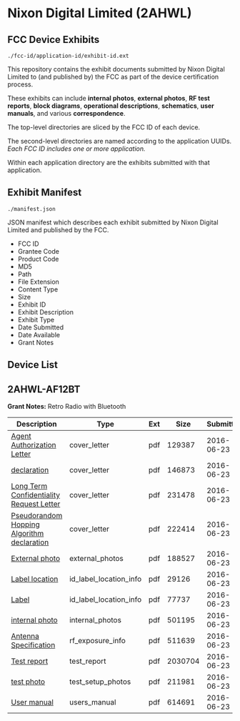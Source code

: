# Nixon Digital Limited (2AHWL)
## FCC Device Exhibits

```
./fcc-id/application-id/exhibit-id.ext
```

This repository contains the exhibit documents submitted by Nixon Digital Limited to (and published by) the FCC as part of the device certification process.

These exhibits can include **internal photos**, **external photos**, **RF test reports**, **block diagrams**, **operational descriptions**, **schematics**, **user manuals**, and various **correspondence**.

The top-level directories are sliced by the FCC ID of each device.

The second-level directories are named according to the application UUIDs. *Each FCC ID includes one or more application.*

Within each application directory are the exhibits submitted with that application. 

## Exhibit Manifest

```
./manifest.json
```

JSON manifest which describes each exhibit submitted by Nixon Digital Limited and published by the FCC.

- FCC ID
- Grantee Code
- Product Code
- MD5
- Path
- File Extension
- Content Type
- Size
- Exhibit ID
- Exhibit Description
- Exhibit Type
- Date Submitted
- Date Available
- Grant Notes

## Device List
## 2AHWL-AF12BT
**Grant Notes:** Retro Radio with Bluetooth

| Description | Type | Ext | Size | Submitted | Available |
| ----------- | ---- | --- | ---- | --------- | --------- |
| [Agent Authorization Letter](2AHWL-AF12BT/69116a622e489e2a706c0aedc559a038/3038992.pdf) | cover_letter | pdf | 129387 | 2016-06-23 | 2016-06-23 |
| [declaration](2AHWL-AF12BT/69116a622e489e2a706c0aedc559a038/3039040.pdf) | cover_letter | pdf | 146873 | 2016-06-23 | 2016-06-23 |
| [Long Term Confidentiality Request Letter](2AHWL-AF12BT/69116a622e489e2a706c0aedc559a038/3039041.pdf) | cover_letter | pdf | 231478 | 2016-06-23 | 2016-06-23 |
| [Pseudorandom Hopping Algorithm declaration](2AHWL-AF12BT/69116a622e489e2a706c0aedc559a038/3039047.pdf) | cover_letter | pdf | 222414 | 2016-06-23 | 2016-06-23 |
| [External photo](2AHWL-AF12BT/69116a622e489e2a706c0aedc559a038/3038985.pdf) | external_photos | pdf | 188527 | 2016-06-23 | 2016-06-23 |
| [Label location](2AHWL-AF12BT/69116a622e489e2a706c0aedc559a038/3038987.pdf) | id_label_location_info | pdf | 29126 | 2016-06-23 | 2016-06-23 |
| [Label](2AHWL-AF12BT/69116a622e489e2a706c0aedc559a038/3038988.pdf) | id_label_location_info | pdf | 77737 | 2016-06-23 | 2016-06-23 |
| [internal photo](2AHWL-AF12BT/69116a622e489e2a706c0aedc559a038/3038986.pdf) | internal_photos | pdf | 501195 | 2016-06-23 | 2016-06-23 |
| [Antenna Specification](2AHWL-AF12BT/69116a622e489e2a706c0aedc559a038/3038993.pdf) | rf_exposure_info | pdf | 511639 | 2016-06-23 | 2016-06-23 |
| [Test report](2AHWL-AF12BT/69116a622e489e2a706c0aedc559a038/3039042.pdf) | test_report | pdf | 2030704 | 2016-06-23 | 2016-06-23 |
| [test photo](2AHWL-AF12BT/69116a622e489e2a706c0aedc559a038/3038990.pdf) | test_setup_photos | pdf | 211981 | 2016-06-23 | 2016-06-23 |
| [User manual](2AHWL-AF12BT/69116a622e489e2a706c0aedc559a038/3038991.pdf) | users_manual | pdf | 614691 | 2016-06-23 | 2016-06-23 |
